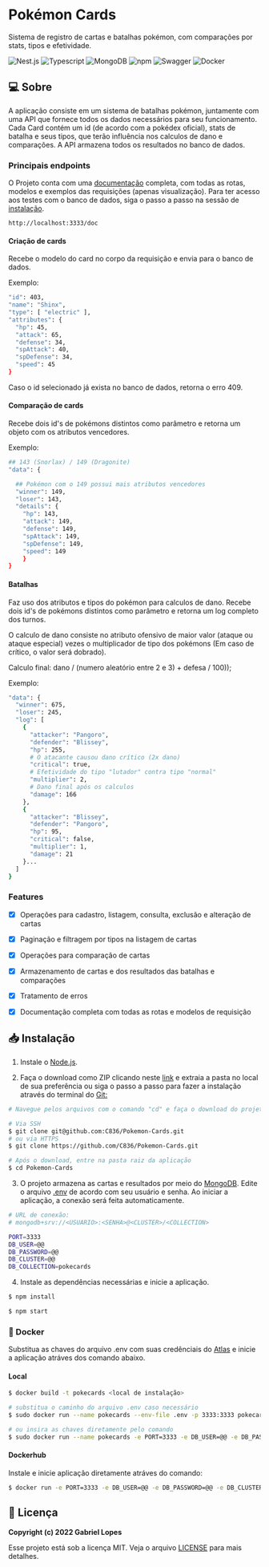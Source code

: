 # Pokémon Cards

Sistema de registro de cartas e batalhas pokémon, com comparações por stats, tipos e efetividade.

![Nest.js](https://img.shields.io/badge/nestjs-E0234E?style=for-the-badge&logo=nestjs&logoColor=white) ![Typescript](https://img.shields.io/badge/TypeScript-007ACC?style=for-the-badge&logo=typescript&logoColor=white) ![MongoDB](https://img.shields.io/badge/MongoDB-4EA94B?style=for-the-badge&logo=mongodb&logoColor=white) ![npm](https://img.shields.io/badge/npm-CB3837?style=for-the-badge&logo=npm&logoColor=white) ![Swagger](https://img.shields.io/badge/Swagger-85EA2D?style=for-the-badge&logo=Swagger&logoColor=white) ![Docker](https://img.shields.io/badge/docker-%230db7ed.svg?style=for-the-badge&logo=docker&logoColor=white)

## 💻 Sobre

A aplicação consiste em um sistema de batalhas pokémon, juntamente com uma API que fornece todos os dados necessários para seu funcionamento. Cada Card contém um id (de acordo com a pokédex oficial), stats de batalha e seus tipos, que terão influência nos calculos de dano e comparações. A API armazena todos os resultados no banco de dados.

### Principais endpoints

O Projeto conta com uma [documentação](https://c836.github.io/Pokemon-Cards) completa, com todas as rotas, modelos e exemplos das requisições (apenas visualização). Para ter acesso aos testes com o banco de dados, siga o passo a passo na sessão de [instalação](#instalação).

```
http://localhost:3333/doc
```

#### Criação de cards

Recebe o modelo do card no corpo da requisição e envia para o banco de dados.

Exemplo:

```bash
"id": 403,
"name": "Shinx",
"type": [ "electric" ],
"attributes": {
  "hp": 45,
  "attack": 65,
  "defense": 34,
  "spAttack": 40,
  "spDefense": 34,
  "speed": 45
}
```

Caso o id selecionado já exista no banco de dados, retorna o erro 409.

#### Comparação de cards

Recebe dois id's de pokémons distintos como parâmetro e retorna um objeto com os atributos vencedores.

Exemplo:

```bash
## 143 (Snorlax) / 149 (Dragonite)
"data": {

  ## Pokémon com o 149 possui mais atributos vencedores
  "winner": 149,
  "loser": 143,
  "details": {
    "hp": 143,
    "attack": 149,
    "defense": 149,
    "spAttack": 149,
    "spDefense": 149,
    "speed": 149
    }
}
```

#### Batalhas

Faz uso dos atributos e tipos do pokémon para calculos de dano. Recebe dois id's de pokémons distintos como parâmetro e retorna um log completo dos turnos.

O calculo de dano consiste no atributo ofensivo de maior valor (ataque ou ataque especial) vezes o multiplicador de tipo dos pokémons (Em caso de crítico, o valor será dobrado).

Calculo final: dano / (numero aleatório entre 2 e 3) + defesa / 100));

Exemplo:

```bash
"data": {
  "winner": 675,
  "loser": 245,
  "log": [
    {
      "attacker": "Pangoro",
      "defender": "Blissey",
      "hp": 255,
      # O atacante causou dano crítico (2x dano)
      "critical": true,
      # Efetividade do tipo "lutador" contra tipo "normal"
      "multiplier": 2,
      # Dano final após os calculos
      "damage": 166
    },
    {
      "attacker": "Blissey",
      "defender": "Pangoro",
      "hp": 95,
      "critical": false,
      "multiplier": 1,
      "damage": 21
    }...
  ]
}
```

### Features

- [x] Operações para cadastro, listagem, consulta, exclusão e alteração de cartas

- [x] Paginação e filtragem por tipos na listagem de cartas

- [x] Operações para comparação de cartas

- [x] Armazenamento de cartas e dos resultados das batalhas e comparações

- [x] Tratamento de erros

- [x] Documentação completa com todas as rotas e modelos de requisição

## 📥 Instalação

1. Instale o [Node.js](https://nodejs.org/en/). 

2. Faça o download como ZIP clicando neste [link](https://github.com/C836/Pokemon-Cards/archive/refs/heads/main.zip) e extraia a pasta no local de sua preferência ou siga o passo a passo para fazer a instalação através do terminal do [Git:](https://git-scm.com/)

```bash
# Navegue pelos arquivos com o comando "cd" e faça o download do projeto

# Via SSH
$ git clone git@github.com:C836/Pokemon-Cards.git
# ou via HTTPS
$ git clone https://github.com/C836/Pokemon-Cards.git

# Após o download, entre na pasta raiz da aplicação
$ cd Pokemon-Cards
```

3. O projeto armazena as cartas e resultados por meio do [MongoDB](https://www.mongodb.com/cloud). Edite o arquivo [.env](https://github.com/C836/Pokemon-Cards/blob/main/.env_example) de acordo com seu usuário e senha. Ao iniciar a aplicação, a conexão será feita automaticamente.

```bash
# URL de conexão:
# mongodb+srv://<USUARIO>:<SENHA>@<CLUSTER>/<COLLECTION>

PORT=3333
DB_USER=@@
DB_PASSWORD=@@
DB_CLUSTER=@@
DB_COLLECTION=pokecards
```

4. Instale as dependências necessárias e inicie a aplicação.

```bash
$ npm install

$ npm start
```

### 🐋 Docker

Substitua as chaves do arquivo .env com suas credênciais do [Atlas](https://cloud.mongodb.com) e inicie a aplicação atráves dos comando abaixo.

#### Local
```bash
$ docker build -t pokecards <local de instalação>

# substitua o caminho do arquivo .env caso necessário
$ sudo docker run --name pokecards --env-file .env -p 3333:3333 pokecards

# ou insira as chaves diretamente pelo comando
$ sudo docker run --name pokecards -e PORT=3333 -e DB_USER=@@ -e DB_PASSWORD=@@ -e DB_CLUSTER=@@ -e DB_COLLECTION=pokecards pokecards
```

#### Dockerhub

Instale e inicie aplicação diretamente atráves do comando:
```bash
$ docker run -e PORT=3333 -e DB_USER=@@ -e DB_PASSWORD=@@ -e DB_CLUSTER=@@ -e DB_COLLECTION="pokecards" c836/pokecards
```

## 📝 Licença

<b>Copyright (c) 2022 Gabriel Lopes</b>

Esse projeto está sob a licença MIT. Veja o arquivo [LICENSE](https://github.com/C836/Pokemon-Cards/blob/main/LICENSE) para mais detalhes.
